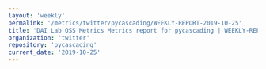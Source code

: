 ```yaml
---
layout: 'weekly'
permalink: '/metrics/twitter/pycascading/WEEKLY-REPORT-2019-10-25'
title: 'DAI Lab OSS Metrics Metrics report for pycascading | WEEKLY-REPORT-2019-10-25'
organization: 'twitter'
repository: 'pycascading'
current_date: '2019-10-25'
---
```

